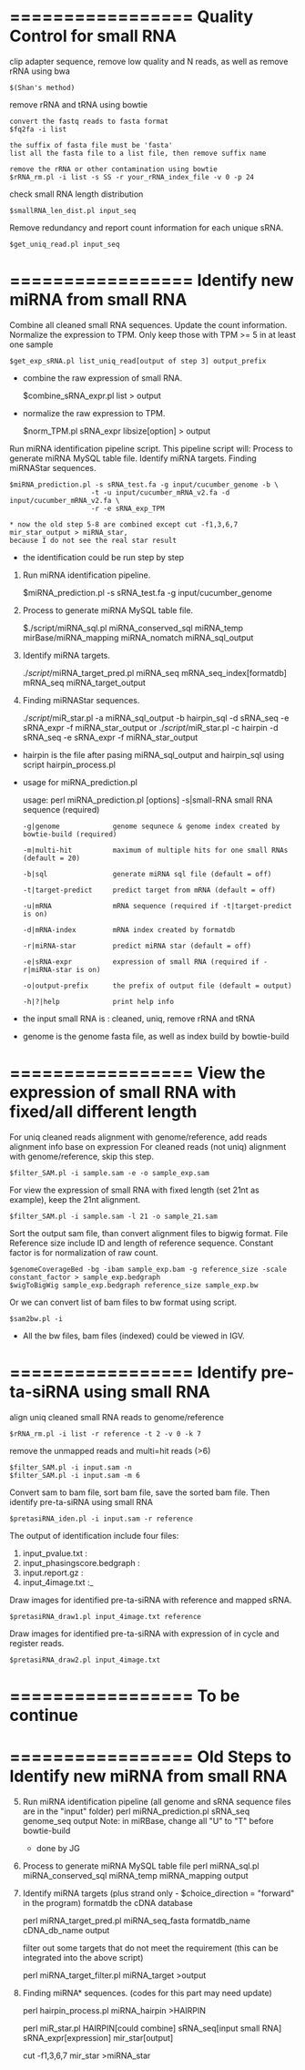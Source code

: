 
=================
Quality Control for small RNA
=================

clip adapter sequence, remove low quality and N reads, as well as remove rRNA using bwa

	$(Shan's method)

remove rRNA and tRNA using bowtie

	convert the fastq reads to fasta format
	$fq2fa -i list
	
	the suffix of fasta file must be 'fasta'
	list all the fasta file to a list file, then remove suffix name
	
	remove the rRNA or other contamination using bowtie
	$rRNA_rm.pl -i list -s SS -r your_rRNA_index_file -v 0 -p 24

check small RNA length distribution

	$smallRNA_len_dist.pl input_seq

Remove redundancy and report count information for each unique sRNA.

	$get_uniq_read.pl input_seq

=================
Identify new miRNA from small RNA
=================

Combine all cleaned small RNA sequences. Update the count information.
Normalize the expression to TPM. Only keep those with TPM >= 5 in at least one sample

	$get_exp_sRNA.pl list_uniq_read[output of step 3] output_prefix

* combine the raw expression of small RNA.

	$combine_sRNA_expr.pl list > output

* normalize the raw expression to TPM.

	$norm_TPM.pl sRNA_expr libsize[option] > output

Run miRNA identification pipeline script. This pipeline script will:
Process to generate miRNA MySQL table file.
Identify miRNA targets.
Finding miRNAStar sequences.

	$miRNA_prediction.pl -s sRNA_test.fa -g input/cucumber_genome -b \
                        -t -u input/cucumber_mRNA_v2.fa -d input/cucumber_mRNA_v2.fa \
                        -r -e sRNA_exp_TPM

	* now the old step 5-8 are combined except cut -f1,3,6,7 mir_star_output > miRNA_star,
   	because I do not see the real star result

* the identification could be run step by step

1) Run miRNA identification pipeline.

	$miRNA_prediction.pl -s sRNA_test.fa -g input/cucumber_genome

2) Process to generate miRNA MySQL table file.

   	$./script/miRNA_sql.pl miRNA_conserved_sql miRNA_temp mirBase/miRNA_mapping miRNA_nomatch miRNA_sql_output

3) Identify miRNA targets.

	$./script/$miRNA_target_pred.pl miRNA_seq mRNA_seq_index[formatdb] mRNA_seq miRNA_target_output

4) Finding miRNAStar sequences.

	$./script/$miR_star.pl -a miRNA_sql_output -b hairpin_sql -d sRNA_seq -e sRNA_expr -f miRNA_star_output
   	or
   	$./script/$miR_star.pl -c hairpin -d sRNA_seq -e sRNA_expr -f miRNA_star_output

* hairpin is the file after pasing miRNA_sql_output and hairpin_sql using script hairpin_process.pl


* usage for miRNA_prediction.pl

	usage: perl miRNA_prediction.pl  [options]
	-s|small-RNA          small RNA sequence (required)

	  -g|genome             genome sequnece & genome index created by bowtie-build (required)

	  -m|multi-hit          maximum of multiple hits for one small RNAs (default = 20)

	  -b|sql                generate miRNA sql file (default = off)

	  -t|target-predict     predict target from mRNA (default = off)

	  -u|mRNA               mRNA sequence (required if -t|target-predict is on)

	  -d|mRNA-index         mRNA index created by formatdb

	  -r|miRNA-star         predict miRNA star (default = off)

	  -e|sRNA-expr          expression of small RNA (required if -r|miRNA-star is on)

	  -o|output-prefix      the prefix of output file (default = output)

	  -h|?|help             print help info


* the input small RNA is : cleaned, uniq, remove rRNA and tRNA
* genome is the genome fasta file, as well as index build by bowtie-build
	
=================
View the expression of small RNA with fixed/all different length
=================

For uniq cleaned reads alignment with genome/reference, add reads alignment info base on expression
For cleaned reads (not uniq) alignment with genome/reference, skip this step.

	$filter_SAM.pl -i sample.sam -e -o sample_exp.sam

For view the expression of small RNA with fixed length (set 21nt as example), keep the 21nt alignment.

	$filter_SAM.pl -i sample.sam -l 21 -o sample_21.sam

Sort the output sam file, than convert alignment files to bigwig format.
File Reference size include ID and length of reference sequence.
Constant factor is for normalization of raw count.

	$genomeCoverageBed -bg -ibam sample_exp.bam -g reference_size -scale constant_factor > sample_exp.bedgraph
	$wigToBigWig sample_exp.bedgraph reference_size sample_exp.bw
		
Or we can convert list of bam files to bw format using script.

	$sam2bw.pl -i 

* All the bw files, bam files (indexed) could be viewed in IGV.

=================
Identify pre-ta-siRNA using small RNA
=================

align uniq cleaned small RNA reads to genome/reference

	$rRNA_rm.pl -i list -r reference -t 2 -v 0 -k 7

remove the unmapped reads and multi=hit reads (>6)

	$filter_SAM.pl -i input.sam -n
	$filter_SAM.pl -i input.sam -m 6

Convert sam to bam file, sort bam file, save the sorted bam file.
Then identify pre-ta-siRNA using small RNA

	$pretasiRNA_iden.pl -i input.sam -r reference

The output of identification include four files:
1) input_pvalue.txt : 
2) input_phasingscore.bedgraph : 
3) input.report.gz : 
4) input_4image.txt :_

Draw images for identified pre-ta-siRNA with reference and mapped sRNA.

	$pretasiRNA_draw1.pl input_4image.txt reference

Draw images for identified pre-ta-siRNA with expression of in cycle and register reads.

	$pretasiRNA_draw2.pl input_4image.txt

=================
To be continue
=================

=================
Old Steps to Identify new miRNA from small RNA
=================
5. Run miRNA identification pipeline (all genome and sRNA sequence files are 
   in the "input" folder)
   perl miRNA_prediction.pl sRNA_seq genome_seq output
   Note: in miRBase, change all "U" to "T" before bowtie-build

   * done by JG

6. Process to generate miRNA MySQL table file
   perl miRNA_sql.pl miRNA_conserved_sql miRNA_temp miRNA_mapping output

7. Identify miRNA targets (plus strand only - $choice_direction = "forward" 
   in the program)
   formatdb the cDNA database

   perl miRNA_target_pred.pl miRNA_seq_fasta formatdb_name cDNA_db_name output

   filter out some targets that do not meet the requirement (this can be integrated 
   into the above script)

   perl miRNA_target_filter.pl miRNA_target >output

8. Finding miRNA* sequences. (codes for this part may need update)

   perl hairpin_process.pl miRNA_hairpin >HAIRPIN

   perl miR_star.pl HAIRPIN[could combine] sRNA_seq[input small RNA] sRNA_expr[expression] mir_star[output]

   cut -f1,3,6,7 mir_star >miRNA_star
